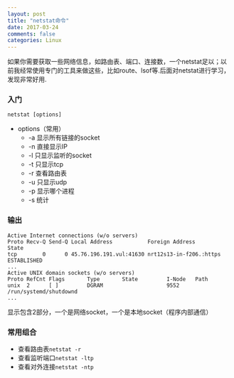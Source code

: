 ```yaml
---
layout: post
title: "netstat命令"
date: 2017-03-24
comments: false
categories: Linux
---
```


如果你需要获取一些网络信息，如路由表、端口、连接数，一个netstat足以；以前我经常使用专门的工具来做这些，比如route、lsof等.后面对netstat进行学习，发现非常好用.


### 入门

```
netstat [options]
```

* options（常用）
	* -a 显示所有链接的socket
	* -n 直接显示IP
	* -l 只显示监听的socket
	* -t 只显示tcp
	* -r 查看路由表
	* -u 只显示udp
	* -p 显示哪个进程
	* -s 统计
	
### 输出

```
Active Internet connections (w/o servers)
Proto Recv-Q Send-Q Local Address           Foreign Address         State      
tcp        0      0 45.76.196.191.vul:41630 nrt12s13-in-f206.:https ESTABLISHED
...
Active UNIX domain sockets (w/o servers)
Proto RefCnt Flags       Type       State         I-Node   Path
unix  2      [ ]         DGRAM                    9552     /run/systemd/shutdownd
...
```

显示包含2部分，一个是网络socket，一个是本地socket（程序内部通信）


### 常用组合

* 查看路由表`netstat -r`
* 查看监听端口`netstat -ltp`
* 查看对外连接`netstat -ntp`